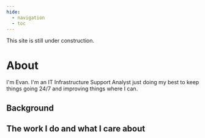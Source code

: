 ```yaml
---
hide:
  - navigation
  - toc
---
```

This site is still under construction.
# About 

I'm Evan. I'm an IT Infrastructure Support Analyst just doing my best to keep things going 24/7 and improving things where I can.
## Background 


## The work I do and what I care about

